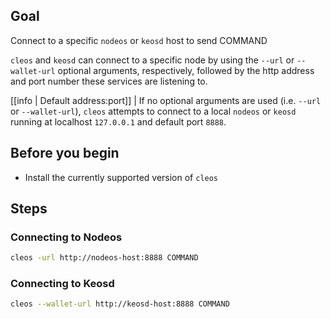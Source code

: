 ## Goal

Connect to a specific `nodeos` or `keosd` host to send COMMAND

`cleos` and `keosd` can connect to a specific node by using the `--url` or `--wallet-url` optional arguments, respectively, followed by the http address and port number these services are listening to.

[[info | Default address:port]]
| If no optional arguments are used (i.e. `--url` or `--wallet-url`), `cleos` attempts to connect to a local `nodeos` or `keosd` running at localhost `127.0.0.1` and default port `8888`.

## Before you begin

* Install the currently supported version of `cleos`

## Steps
### Connecting to Nodeos

```sh
cleos -url http://nodeos-host:8888 COMMAND
```

### Connecting to Keosd

```sh
cleos --wallet-url http://keosd-host:8888 COMMAND
```

